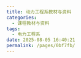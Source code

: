 ```yaml
---
title: 动力工程系教材与资料
categories: 
  - 课程教材与资料
tags: 
  - 电力工程系
date: 2025-08-05 16:40:21
permalink: /pages/0bf7fb/
---
```

